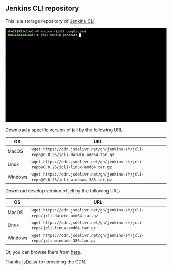 ## Jenkins CLI repository

This is a storage repository of [Jenkins CLI](https://github.com/jenkins-zh/jenkins-cli).


![jcli](jcli.gif)


Download a specific version of jcli by the following URL:

| OS | URL |
|---|---|
| MacOS | `wget https://cdn.jsdelivr.net/gh/jenkins-zh/jcli-repo@0.0.26/jcli-darwin-amd64.tar.gz` |
| Linux | `wget https://cdn.jsdelivr.net/gh/jenkins-zh/jcli-repo@0.0.26/jcli-linux-amd64.tar.gz` |
| Windows | `wget https://cdn.jsdelivr.net/gh/jenkins-zh/jcli-repo@0.0.26/jcli-windows-386.tar.gz` |

Download develop version of jcli by the following URL:

| OS | URL |
|---|---|
| MacOS | `wget https://cdn.jsdelivr.net/gh/jenkins-zh/jcli-repo/jcli-darwin-amd64.tar.gz` |
| Linux | `wget https://cdn.jsdelivr.net/gh/jenkins-zh/jcli-repo/jcli-linux-amd64.tar.gz` |
| Windows | `wget https://cdn.jsdelivr.net/gh/jenkins-zh/jcli-repo/jcli-windows-386.tar.gz` |

Or, you can browse them from [here](https://cdn.jsdelivr.net/gh/jenkins-zh/jcli-repo/).

Thanks [jsDelivr](https://github.com/jsdelivr/jsdelivr) for providing the CDN.

